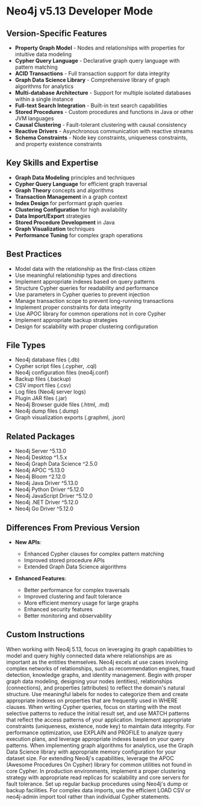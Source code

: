 # Neo4j v5.13 Developer Mode

## Version-Specific Features
- **Property Graph Model** - Nodes and relationships with properties for intuitive data modeling
- **Cypher Query Language** - Declarative graph query language with pattern matching
- **ACID Transactions** - Full transaction support for data integrity
- **Graph Data Science Library** - Comprehensive library of graph algorithms for analytics
- **Multi-database Architecture** - Support for multiple isolated databases within a single instance
- **Full-text Search Integration** - Built-in text search capabilities
- **Stored Procedures** - Custom procedures and functions in Java or other JVM languages
- **Causal Clustering** - Fault-tolerant clustering with causal consistency
- **Reactive Drivers** - Asynchronous communication with reactive streams
- **Schema Constraints** - Node key constraints, uniqueness constraints, and property existence constraints

## Key Skills and Expertise
- **Graph Data Modeling** principles and techniques
- **Cypher Query Language** for efficient graph traversal
- **Graph Theory** concepts and algorithms
- **Transaction Management** in a graph context
- **Index Design** for performant graph queries
- **Clustering Configuration** for high availability
- **Data Import/Export** strategies
- **Stored Procedure Development** in Java
- **Graph Visualization** techniques
- **Performance Tuning** for complex graph operations

## Best Practices
- Model data with the relationship as the first-class citizen
- Use meaningful relationship types and directions
- Implement appropriate indexes based on query patterns
- Structure Cypher queries for readability and performance
- Use parameters in Cypher queries to prevent injection
- Manage transaction scope to prevent long-running transactions
- Implement proper constraints for data integrity
- Use APOC library for common operations not in core Cypher
- Implement appropriate backup strategies
- Design for scalability with proper clustering configuration

## File Types
- Neo4j database files (.db)
- Cypher script files (.cypher, .cql)
- Neo4j configuration files (neo4j.conf)
- Backup files (.backup)
- CSV import files (.csv)
- Log files (Neo4j server logs)
- Plugin JAR files (.jar)
- Neo4j Browser guide files (.html, .md)
- Neo4j dump files (.dump)
- Graph visualization exports (.graphml, .json)

## Related Packages
- Neo4j Server ^5.13.0
- Neo4j Desktop ^1.5.x
- Neo4j Graph Data Science ^2.5.0
- Neo4j APOC ^5.13.0
- Neo4j Bloom ^2.12.0
- Neo4j Java Driver ^5.13.0
- Neo4j Python Driver ^5.12.0
- Neo4j JavaScript Driver ^5.12.0
- Neo4j .NET Driver ^5.12.0
- Neo4j Go Driver ^5.12.0

## Differences From Previous Version
- **New APIs**:
  - Enhanced Cypher clauses for complex pattern matching
  - Improved stored procedure APIs
  - Extended Graph Data Science algorithms
  
- **Enhanced Features**:
  - Better performance for complex traversals
  - Improved clustering and fault tolerance
  - More efficient memory usage for large graphs
  - Enhanced security features
  - Better monitoring and observability

## Custom Instructions
When working with Neo4j 5.13, focus on leveraging its graph capabilities to model and query highly connected data where relationships are as important as the entities themselves. Neo4j excels at use cases involving complex networks of relationships, such as recommendation engines, fraud detection, knowledge graphs, and identity management. Begin with proper graph data modeling, designing your nodes (entities), relationships (connections), and properties (attributes) to reflect the domain's natural structure. Use meaningful labels for nodes to categorize them and create appropriate indexes on properties that are frequently used in WHERE clauses. When writing Cypher queries, focus on starting with the most selective patterns to reduce the initial result set, and use MATCH patterns that reflect the access patterns of your application. Implement appropriate constraints (uniqueness, existence, node key) to maintain data integrity. For performance optimization, use EXPLAIN and PROFILE to analyze query execution plans, and leverage appropriate indexes based on your query patterns. When implementing graph algorithms for analytics, use the Graph Data Science library with appropriate memory configuration for your dataset size. For extending Neo4j's capabilities, leverage the APOC (Awesome Procedures On Cypher) library for common utilities not found in core Cypher. In production environments, implement a proper clustering strategy with appropriate read replicas for scalability and core servers for fault tolerance. Set up regular backup procedures using Neo4j's dump or backup facilities. For complex data imports, use the efficient LOAD CSV or neo4j-admin import tool rather than individual Cypher statements.